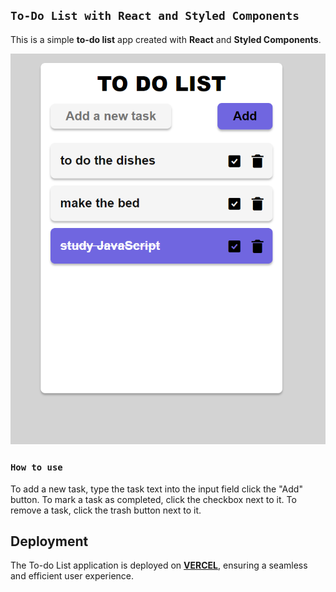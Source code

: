 ## **`To-Do List with React and Styled Components`**

This is a simple **to-do list** app created with **React** and **Styled Components**.

<div style="display: inline_block" align="center">
  <img src="src/img/project.png" alt="Example Image" />
</div>

### `How to use`

To add a new task, type the task text into the input field click the "Add" button. To mark a task as completed, click the checkbox next to it. To remove a task, click the trash button next to it.

## Deployment

The To-do List application is deployed on [**VERCEL**](https://to-do-list-felipesantos5.vercel.app/), ensuring a seamless and efficient user experience.
